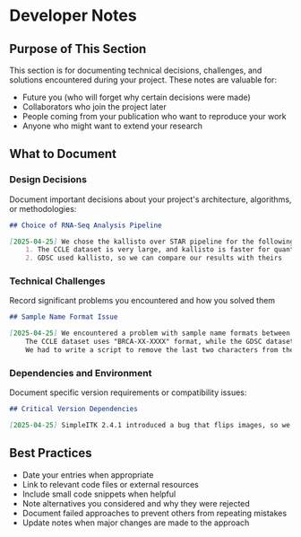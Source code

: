 # Developer Notes

## Purpose of This Section

This section is for documenting technical decisions, challenges, and solutions encountered during your project. These notes are valuable for:

- Future you (who will forget why certain decisions were made)
- Collaborators who join the project later
- People coming from your publication who want to reproduce your work
- Anyone who might want to extend your research

## What to Document

### Design Decisions

Document important decisions about your project's architecture, algorithms, or methodologies:

``` markdown
## Choice of RNA-Seq Analysis Pipeline

[2025-04-25] We chose the kallisto over STAR pipeline for the following reasons:
    1. The CCLE dataset is very large, and kallisto is faster for quantifying large datasets
    2. GDSC used kallisto, so we can compare our results with theirs
```

### Technical Challenges

Record significant problems you encountered and how you solved them

``` markdown
## Sample Name Format Issue

[2025-04-25] We encountered a problem with sample name formats between the CCLE and GDSC datasets.
    The CCLE dataset uses "BRCA-XX-XXXX" format, while the GDSC dataset uses "BRCA-XX-XXXX-XX".
    We had to write a script to remove the last two characters from the sample names in the GDSC dataset.
```

### Dependencies and Environment

Document specific version requirements or compatibility issues:

``` markdown
## Critical Version Dependencies

[2025-04-25] SimpleITK 2.4.1 introduced a bug that flips images, so we froze version 2.4.0
```

## Best Practices

- Date your entries when appropriate
- Link to relevant code files or external resources
- Include small code snippets when helpful
- Note alternatives you considered and why they were rejected
- Document failed approaches to prevent others from repeating mistakes
- Update notes when major changes are made to the approach
